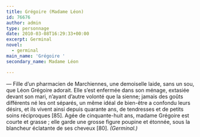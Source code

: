 ```yaml
---
title: Grégoire (Madame Léon)
id: 76676
author: admin
type: personnage
date: 2010-03-08T16:29:33+00:00
excerpt: Germinal
novel:
  - germinal
main_name: 'Grégoire '
secondary_name: Madame Léon

---
```

— Fille d&rsquo;un pharmacien de Marchiennes, une demoiselle laide, sans un sou, que Léon Grégoire adorait. Elle s&rsquo;est enfermée dans son ménage, extasiée devant son mari, n&rsquo;ayant d&rsquo;autre volonté que la sienne; jamais des goûts différents né les ont séparés, un même idéal de bien-être a confondu leurs désirs, et ils vivent ainsi depuis quarante ans, de tendresses et de petits soins réciproques [85]. Agée de cinquante-huit ans, madame Grégoire est courte et grasse ; elle garde une grosse figure poupine et étonnée, sous la blancheur éclatante de ses cheveux [80]. _(Germinal.)_